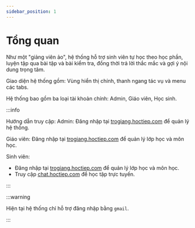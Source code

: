 ```yaml
---
sidebar_position: 1
---
```

# Tổng quan

Như một "giảng viên ảo", hệ thống hỗ trợ sinh viên tự học theo học phần, luyện tập qua bài tập và bài kiểm tra, đồng thời trả lời thắc mắc và gợi ý nội dung trọng tâm.

Giao diện hệ thống gồm: Vùng hiển thị chính, thanh ngang tác vụ và menu các tabs.

Hệ thống bao gồm ba loại tài khoản chính: Admin, Giáo viên, Học sinh.

:::info

Hướng dẫn truy cập:
Admin: Đăng nhập tại [trogiang.hoctiep.com](https://trogiang.hoctiep.com/) để quản lý hệ thống.

Giáo viên: Đăng nhập tại [trogiang.hoctiep.com](https://trogiang.hoctiep.com/) để quản lý lớp học và môn học.

Sinh viên:
- Đăng nhập tại [trogiang.hoctiep.com](https://trogiang.hoctiep.com/) để quản lý lớp học và môn học.
- Truy cập [chat.hoctiep.com](https://chat.hoctiep.com/) để học tập trực tuyến.

:::

:::warning

Hiện tại hệ thống chỉ hỗ trợ đăng nhập bằng `gmail`.

:::

